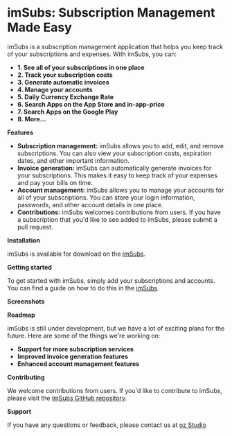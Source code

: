 # imSubs: Subscription Management Made Easy

imSubs is a subscription management application that helps you keep track of your subscriptions and expenses. With imSubs, you can:

* **1. See all of your subscriptions in one place**
* **2. Track your subscription costs**
* **3. Generate automatic invoices**
* **4. Manage your accounts**
* **5. Daily Currency Exchange Rate**
* **6. Search Apps on the App Store and in-app-price**
* **7. Search Apps on the Google Play**
* **8. More...**

**Features**

* **Subscription management:** imSubs allows you to add, edit, and remove subscriptions. You can also view your subscription costs, expiration dates, and other important information.
* **Invoice generation:** imSubs can automatically generate invoices for your subscriptions. This makes it easy to keep track of your expenses and pay your bills on time.
* **Account management:** imSubs allows you to manage your accounts for all of your subscriptions. You can store your login information, passwords, and other account details in one place.
* **Contributions:** imSubs welcomes contributions from users. If you have a subscription that you'd like to see added to imSubs, please submit a pull request.

**Installation**

imSubs is available for download on the [imSubs](https://ozstudio.canny.io/).

**Getting started**

To get started with imSubs, simply add your subscriptions and accounts. You can find a guide on how to do this in the [imSubs](https://ozstudio.canny.io/).

**Screenshots**







**Roadmap**

imSubs is still under development, but we have a lot of exciting plans for the future. Here are some of the things we're working on:

* **Support for more subscription services**
* **Improved invoice generation features**
* **Enhanced account management features**

**Contributing**

We welcome contributions from users. If you'd like to contribute to imSubs, please visit the [imSubs GitHub repository](https://github.com/LJRFox/imSubs-Common).

**Support**

If you have any questions or feedback, please contact us at [oz Studio](https://ozstudio.canny.io/)
